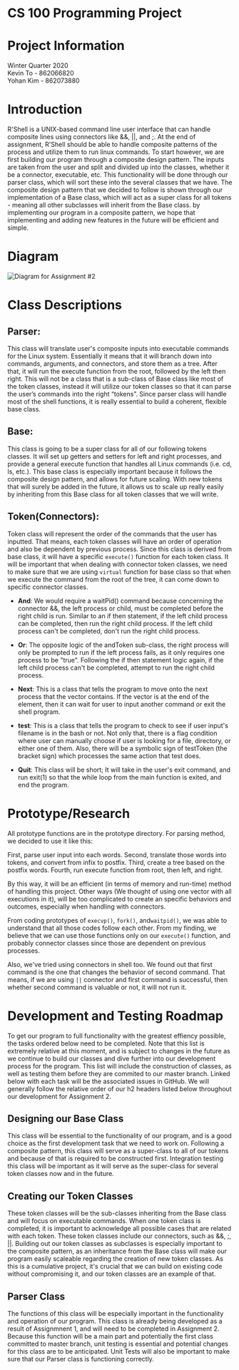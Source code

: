 # CS 100 Programming Project

# Project Information
Winter Quarter 2020<br/>
Kevin To - 862066820<br/>
Yohan Kim - 862073880

# Introduction
R'Shell is a UNIX-based command line user interface that can handle composite lines using connectors like &&, ||, and ;. At the end of assignment, R'Shell should be able to handle composite patterns of the process and utilize them to run linux commands. To start however, we are first building our program through a composite design pattern. The inputs are taken from the user and split and divided up into the classes, whether it be a connector, executable, etc. This functionality will be done through our parser class, which will sort these into the several classes that we have. The composite design pattern that we decided to follow is shown through our implementation of a Base class, which will act as a super class for all tokens - meaning all other subclasses will inherit from the Base class. by implementing our program in a composite pattern, we hope that implementing and adding new features in the future will be efficient and simple.  

# Diagram

![Diagram for Assignment #2](https://github.com/cs100/assignment-cout-ideas/blob/master/images/R'Shell%20Assignment%203.png?raw=true)



# Class Descriptions

## __Parser__:
This class will translate user's composite inputs into executable commands for the Linux system. Essentially it means that it will branch down into commands, arguments, and connectors, and store them as a tree. After that, it will run the execute function from the root, followed by the left then right. This will not be a class that is a sub-class of Base class like most of the token classes, instead it will utilize our token classes so that it can parse the user’s commands into the right “tokens”. Since parser class will handle most of the shell functions, it is really essential to build a coherent, flexible base class. 


## __Base__:
This class is going to be a super class for all of our following tokens classes. It will set up getters and setters for left and right processes, and provide a general execute function that handles all Linux commands (i.e. cd, ls, etc.). This base class is especially important because it follows the composite design pattern, and allows for future scaling. With new tokens that will surely be added in the future, it allows us to scale up really easily by inheriting from this Base class for all token classes that we will write.


## __Token(Connectors)__:
Token class will represent the order of the commands that the user has inputted. That means, each token classes will have an order of operation and also be dependent by previous process. Since this class is derived from base class, it will have a specific `execute()` function for each token class. It will be important that when dealing with connector token classes, we need to make sure that we are using `virtual` function for base class so that when we execute the command from the root of the tree, it can come down to specific connector classes.

  * __And__: We would require a waitPid() command because concerning the connector &&, the left process or child, must be completed before the right child is run. Similar to an if then statement, if the left child process can be completed, then run the right child process. If the left child process can't be completed, don't run the right child process. 

  * __Or__: The opposite logic of the andToken sub-class, the right process will only be prompted to run if the left process fails, as it only requires one process to be "true". Following the if then statement logic again, if the left child process can't be completed, attempt to run the right child process. 

  * __Next__: This is a class that tells the program to move onto the next process that the vector contains. If the vector is at the end of the element, then it can wait for user to input another command or exit the shell program. 
  
  * __test__: This is a class that tells the program to check to see if user input's filename is in the bash or not. Not only that, there is a flag condition where user can manually choose if user is looking for a file, directory, or either one of them. Also, there will be a symbolic sign of testToken (the bracket sign) which processes the same action that test does.

  * __Quit__: This class will be short; It will take in the user's exit command, and run exit(1) so that the while loop from the main function is exited, and end the program. 


# Prototype/Research

All prototype functions are in the prototype directory. For parsing method, we decided to use it like this: 

First, parse user input into each words.
Second, translate those words into tokens, and convert from infix to postfix.
Third, create a tree based on the postfix words. 
Fourth, run execute function from root, then left, and right.

By this way, it will be an efficient (in terms of memory and run-time) method of handling this project. Other ways (We thought of using one vector with all executions in it), will be too complicated to create an specific behaviors and outcomes, especially when handling with connectors. 

From coding prototypes of `execvp()`, `fork()`, and`waitpid()`, we was able to understand that all those codes follow each other. From my finding, we believe that we can use those functions only on our `execute()` function, and probably connector classes since those are dependent on previous processes.

Also, we've tried using connectors in shell too. We found out that first command is the one that changes the behavior of second command. That means, if we are using `||` connector and first command is successful, then whether second command is valuable or not, it will not run it. 

# Development and Testing Roadmap

To get our program to full functionality with the greatest effiency possible, the tasks ordered below need to be completed. Note that this list is extremely relative at this moment, and is subject to changes in the future as we continue to build our classes and dive further into our development process for the program. This list will include the construction of classes, as well as testing them before they are commited to our master branch. Linked below with each task will be the associated issues in GitHub. We will generally follow the relative order of our h2 headers listed below throughout our development for Assignment 2.

## Designing our Base Class
This class will be essential to the functionality of our program, and is a good choice as the first development task that we need to work on. Following a composite pattern, this class will serve as a super-class to all of our tokens and because of that is required to be constructed first. Integration testing this class will be important as it will serve as the super-class for several token classes now and in the future.


## Creating our Token Classes

These token classes will be the sub-classes inheriting from the Base class and will focus on executable commands. When one token class is completed, it is important to acknowledge all possible cases that are related with each token. These token classes include our connectors, such as &&, ;, ||. Building out our token classes as subclasses is especially important to the composite pattern, as an inheritance from the Base class will make our program easily scaleable regarding the creation of new token classes. As this is a cumulative project, it's crucial that we can build on existing code without compromising it, and our token classes are an example of that. 




## Parser Class

The functions of this class will be especially important in the functionality and operation of our program. This class is already being developed as a result of Assignmnent 1, and will need to be completed in Assignment 2. Because this function will be a main part and potentially the first class committed to master branch, unit testing is essential and potential changes for this class are to be anticipated. Unit Tests will also be important to make sure that our Parser class is functioning correctly.




